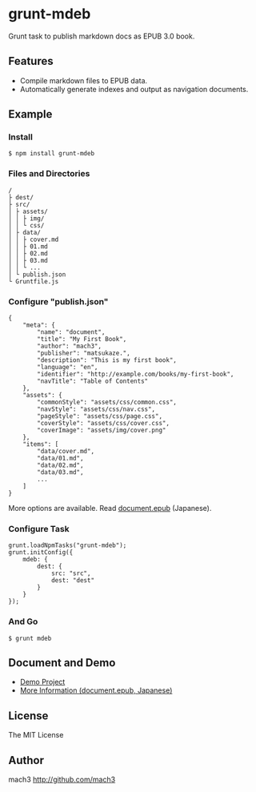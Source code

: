 
# grunt-mdeb

Grunt task to publish markdown docs as EPUB 3.0 book.


## Features

- Compile markdown files to EPUB data.
- Automatically generate indexes and output as navigation documents.

## Example

### Install

	$ npm install grunt-mdeb

### Files and Directories

	/
	├ dest/
	├ src/
	│ ├ assets/
	│ │ ├ img/
	│ │ └ css/
	│ ├ data/
	│ │ ├ cover.md
	│ │ ├ 01.md
	│ │ ├ 02.md
	│ │ ├ 03.md
	│ │ └ ...
	│ └ publish.json
	└ Gruntfile.js

### Configure "publish.json"

	{
		"meta": {
			"name": "document",
			"title": "My First Book",
			"author": "mach3",
			"publisher": "matsukaze.",
			"description": "This is my first book",
			"language": "en",
			"identifier": "http://example.com/books/my-first-book",
			"navTitle": "Table of Contents"
		},
		"assets": {
			"commonStyle": "assets/css/common.css",
			"navStyle": "assets/css/nav.css",
			"pageStyle": "assets/css/page.css",
			"coverStyle": "assets/css/cover.css",
			"coverImage": "assets/img/cover.png"
		},
		"items": [
			"data/cover.md",
			"data/01.md",
			"data/02.md",
			"data/03.md",
			...
		]
	}

More options are available. Read [document.epub](demo/dest/document.epub) (Japanese).

### Configure Task

	grunt.loadNpmTasks("grunt-mdeb");
	grunt.initConfig({
		mdeb: {
			dest: {
				src: "src",
				dest: "dest"
			}
		}
	});

### And Go

	$ grunt mdeb


## Document and Demo

- [Demo Project](demo/)
- [More Information (document.epub, Japanese)](demo/dest/document.epub)


## License

The MIT License

## Author

mach3 <http://github.com/mach3>

